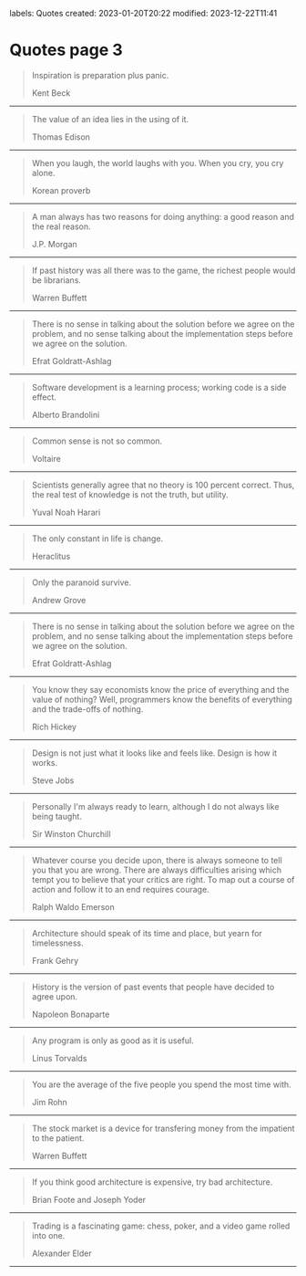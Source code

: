 labels: Quotes
created: 2023-01-20T20:22
modified: 2023-12-22T11:41

# Quotes page 3

> Inspiration is preparation plus panic.
>
> Kent Beck
---
> The value of an idea lies in the using of it.
>
> Thomas Edison
---
> When you laugh, the world laughs with you. When you cry, you cry alone.
>
> Korean proverb
---
> A man always has two reasons for doing anything: a good reason and the real reason.
>
> J.P. Morgan
---
> If past history was all there was to the game, the richest people would be librarians.
>
> Warren Buffett
---
> There is no sense in talking about the solution before we agree on the problem, and no sense talking about the implementation steps before we agree on the solution.
>
> Efrat Goldratt-Ashlag
---
> Software development is a learning process; working code is a side effect.
>
> Alberto Brandolini
---
> Common sense is not so common.
>
> Voltaire
---
> Scientists generally agree that no theory is 100 percent correct. Thus, the real test of knowledge is not the truth, but utility.
>
> Yuval Noah Harari
---
> The only constant in life is change.
>
> Heraclitus
---
> Only the paranoid survive.
>
> Andrew Grove
---
> There is no sense in talking about the solution before we agree on the problem, and no sense talking about the implementation steps before we agree on the solution.
>
> Efrat Goldratt-Ashlag
---
> You know they say economists know the price of everything and the value of nothing? Well, programmers know the benefits of everything and the trade-offs of nothing.
>
> Rich Hickey
---
> Design is not just what it looks like and feels like. Design is how it works.
>
> Steve Jobs
---
> Personally I'm always ready to learn, although I do not always like being taught.
>
> Sir Winston Churchill
---
> Whatever course you decide upon, there is always someone to tell you that you are wrong. There are always difficulties arising which tempt you to believe that your critics are right. To map out a course of action and follow it to an end requires courage.
>
> Ralph Waldo Emerson
---
> Architecture should speak of its time and place, but yearn for timelessness.
>
> Frank Gehry
---
> History is the version of past events that people have decided to agree upon.
>
> Napoleon Bonaparte
---
> Any program is only as good as it is useful.
>
> Linus Torvalds
---
> You are the average of the five people you spend the most time with.
>
> Jim Rohn
---
> The stock market is a device for transfering money from the impatient to the patient.
>
> Warren Buffett
---
> If you think good architecture is expensive, try bad architecture.
>
> Brian Foote and Joseph Yoder
---
> Trading is a fascinating game: chess, poker, and a video game rolled into one.
>
> Alexander Elder
---